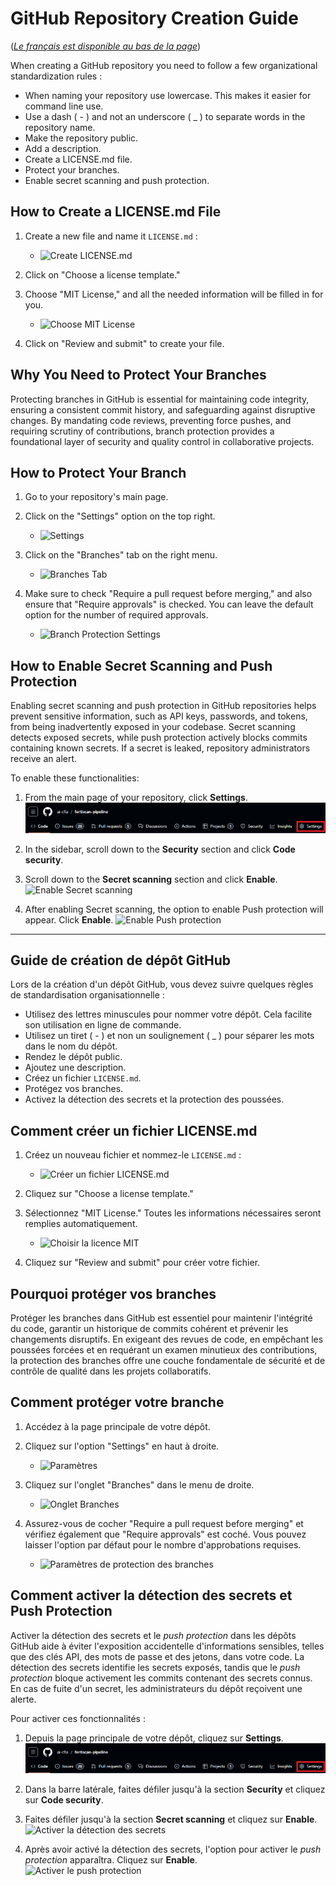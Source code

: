 # GitHub Repository Creation Guide

([*Le français est disponible au bas de la
page*](#guide-de-création-de-dépôt-github))

When creating a GitHub repository you need to follow a few organizational
standardization rules :

- When naming your repository use lowercase. This makes it easier for command
  line use.
- Use a dash ( - ) and not an underscore ( _ ) to separate words in the
  repository name.
- Make the repository public.
- Add a description.
- Create a LICENSE.md file.
- Protect your branches.
- Enable secret scanning and push protection.

## How to Create a LICENSE.md File

1. Create a new file and name it `LICENSE.md` :
    - ![Create
LICENSE.md](https://github.com/ai-cfia/devops/assets/9827730/540c2ee8-fc49-4c76-88c7-115ac8ffcae2)

2. Click on "Choose a license template."
3. Choose "MIT License," and all the needed information will be filled in for
   you.
    - ![Choose MIT
License](https://github.com/ai-cfia/devops/assets/9827730/f7d4576f-1a3e-4a95-98e8-7c67dbd32705)

4. Click on "Review and submit" to create your file.

## Why You Need to Protect Your Branches

Protecting branches in GitHub is essential for maintaining code integrity,
ensuring a consistent commit history, and safeguarding against disruptive
changes. By mandating code reviews, preventing force pushes, and requiring
scrutiny of contributions, branch protection provides a foundational layer of
security and quality control in collaborative projects.

## How to Protect Your Branch

1. Go to your repository's main page.
2. Click on the "Settings" option on the top right.
    - ![Settings](https://github.com/ai-cfia/devops/assets/9827730/5be87238-af3d-4c2c-b17b-8d765f5fbbee)

3. Click on the "Branches" tab on the right menu.
    - ![Branches
Tab](https://github.com/ai-cfia/devops/assets/9827730/5b5d85ef-5713-4c60-a519-6602f86e008a)

4. Make sure to check "Require a pull request before merging," and also ensure
   that "Require approvals" is checked. You can leave the default option for the
   number of required approvals.
    - ![Branch Protection
Settings](https://github.com/ai-cfia/devops/assets/9827730/fe2a4a22-19af-4f3b-96e1-03095c26ddeb)

## How to Enable Secret Scanning and Push Protection

Enabling secret scanning and push protection in GitHub repositories helps
prevent sensitive information, such as API keys, passwords, and tokens, from
being inadvertently exposed in your codebase. Secret scanning detects exposed
secrets, while push protection actively blocks commits containing known secrets.
If a secret is leaked, repository administrators receive an alert.

To enable these functionalities:

1. From the main page of your repository, click **Settings**. ![Repository
Settings](./images/{186D1DE0-B70F-4DAA-8267-D8029BB90F66}.png)

1. In the sidebar, scroll down to the **Security** section and click **Code
   security**.

1. Scroll down to the **Secret scanning** section and click **Enable**. ![Enable
Secret scanning](./images/{88B79545-E575-41D6-AAB5-EBD53195E25F}.png)

1. After enabling Secret scanning, the option to enable Push protection will
appear. Click **Enable**. ![Enable Push
protection](./images/{EE4585DB-1219-43A3-BDF0-B8E6F0ADCEDB}.png)

---

## Guide de création de dépôt GitHub

Lors de la création d'un dépôt GitHub, vous devez suivre quelques règles de
standardisation organisationnelle :

- Utilisez des lettres minuscules pour nommer votre dépôt. Cela facilite son
  utilisation en ligne de commande.
- Utilisez un tiret ( - ) et non un soulignement ( _ ) pour séparer les mots
  dans le nom du dépôt.
- Rendez le dépôt public.
- Ajoutez une description.
- Créez un fichier `LICENSE.md`.
- Protégez vos branches.
- Activez la détection des secrets et la protection des poussées.

## Comment créer un fichier LICENSE.md

1. Créez un nouveau fichier et nommez-le `LICENSE.md` :
    - ![Créer un fichier
      LICENSE.md](https://github.com/ai-cfia/devops/assets/9827730/540c2ee8-fc49-4c76-88c7-115ac8ffcae2)

2. Cliquez sur "Choose a license template."
3. Sélectionnez "MIT License." Toutes les informations nécessaires seront
   remplies automatiquement.
    - ![Choisir la licence
      MIT](https://github.com/ai-cfia/devops/assets/9827730/f7d4576f-1a3e-4a95-98e8-7c67dbd32705)

4. Cliquez sur "Review and submit" pour créer votre fichier.

## Pourquoi protéger vos branches

Protéger les branches dans GitHub est essentiel pour maintenir l'intégrité du
code, garantir un historique de commits cohérent et prévenir les changements
disruptifs. En exigeant des revues de code, en empêchant les poussées forcées et
en requérant un examen minutieux des contributions, la protection des branches
offre une couche fondamentale de sécurité et de contrôle de qualité dans les
projets collaboratifs.

## Comment protéger votre branche

1. Accédez à la page principale de votre dépôt.
2. Cliquez sur l'option "Settings" en haut à droite.
    - ![Paramètres](https://github.com/ai-cfia/devops/assets/9827730/5be87238-af3d-4c2c-b17b-8d765f5fbbee)

3. Cliquez sur l'onglet "Branches" dans le menu de droite.
    - ![Onglet
      Branches](https://github.com/ai-cfia/devops/assets/9827730/5b5d85ef-5713-4c60-a519-6602f86e008a)

4. Assurez-vous de cocher "Require a pull request before merging" et vérifiez
   également que "Require approvals" est coché. Vous pouvez laisser l'option par
   défaut pour le nombre d'approbations requises.
    - ![Paramètres de protection des
      branches](https://github.com/ai-cfia/devops/assets/9827730/fe2a4a22-19af-4f3b-96e1-03095c26ddeb)

## Comment activer la détection des secrets et Push Protection

Activer la détection des secrets et le *push protection* dans les dépôts GitHub
aide à éviter l'exposition accidentelle d'informations sensibles, telles que des
clés API, des mots de passe et des jetons, dans votre code. La détection des
secrets identifie les secrets exposés, tandis que le *push protection* bloque
activement les commits contenant des secrets connus. En cas de fuite d'un
secret, les administrateurs du dépôt reçoivent une alerte.

Pour activer ces fonctionnalités :

1. Depuis la page principale de votre dépôt, cliquez sur **Settings**.  
   ![Paramètres du dépôt](./images/{186D1DE0-B70F-4DAA-8267-D8029BB90F66}.png)

2. Dans la barre latérale, faites défiler jusqu'à la section **Security** et
   cliquez sur **Code security**.

3. Faites défiler jusqu'à la section **Secret scanning** et cliquez sur
   **Enable**.  
   ![Activer la détection des
   secrets](./images/{88B79545-E575-41D6-AAB5-EBD53195E25F}.png)

4. Après avoir activé la détection des secrets, l'option pour activer le *push
   protection* apparaîtra. Cliquez sur **Enable**.  
   ![Activer le push
   protection](./images/{EE4585DB-1219-43A3-BDF0-B8E6F0ADCEDB}.png)
